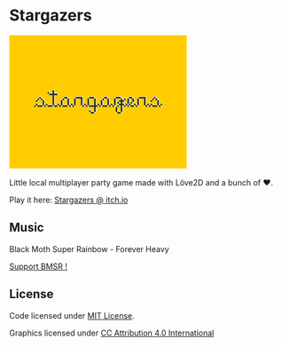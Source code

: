# Stargazers

![](gfx/title.png)

Little local multiplayer party game made with Löve2D and a bunch of :heart:.

Play it here: [Stargazers @ itch.io](http://neko250.itch.io/stargazers)

## Music

Black Moth Super Rainbow - Forever Heavy

[Support BMSR !](http://blackmothsuperrainbow.bandcamp.com/music)

## License

Code licensed under [MIT License](http://opensource.org/licenses/MIT).

Graphics licensed under [CC Attribution 4.0 International](http://creativecommons.org/licenses/by/4.0/)
